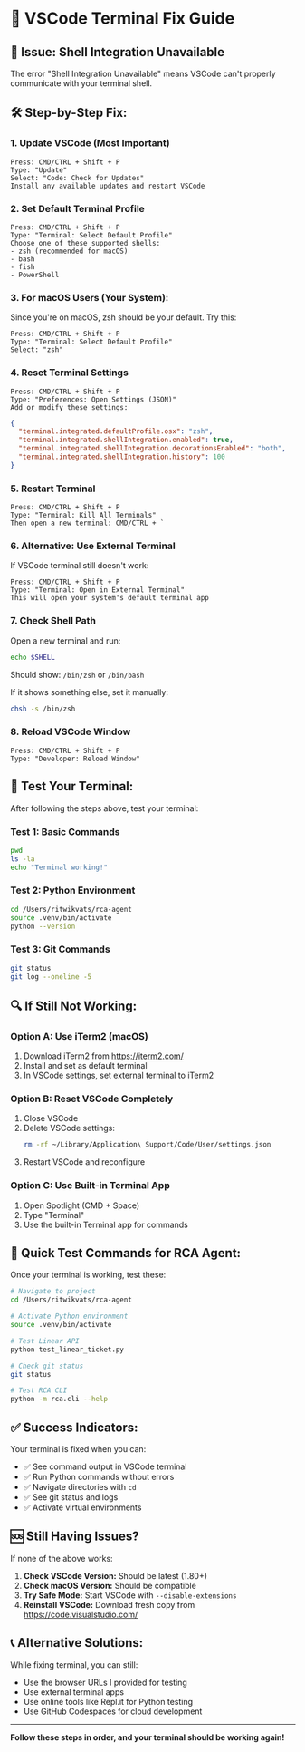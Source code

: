 # 🔧 VSCode Terminal Fix Guide

## 🚨 **Issue:** Shell Integration Unavailable

The error "Shell Integration Unavailable" means VSCode can't properly communicate with your terminal shell.

## 🛠️ **Step-by-Step Fix:**

### **1. Update VSCode (Most Important)**
```
Press: CMD/CTRL + Shift + P
Type: "Update"
Select: "Code: Check for Updates"
Install any available updates and restart VSCode
```

### **2. Set Default Terminal Profile**
```
Press: CMD/CTRL + Shift + P
Type: "Terminal: Select Default Profile"
Choose one of these supported shells:
- zsh (recommended for macOS)
- bash
- fish
- PowerShell
```

### **3. For macOS Users (Your System):**
Since you're on macOS, zsh should be your default. Try this:

```
Press: CMD/CTRL + Shift + P
Type: "Terminal: Select Default Profile"
Select: "zsh"
```

### **4. Reset Terminal Settings**
```
Press: CMD/CTRL + Shift + P
Type: "Preferences: Open Settings (JSON)"
Add or modify these settings:
```

```json
{
  "terminal.integrated.defaultProfile.osx": "zsh",
  "terminal.integrated.shellIntegration.enabled": true,
  "terminal.integrated.shellIntegration.decorationsEnabled": "both",
  "terminal.integrated.shellIntegration.history": 100
}
```

### **5. Restart Terminal**
```
Press: CMD/CTRL + Shift + P
Type: "Terminal: Kill All Terminals"
Then open a new terminal: CMD/CTRL + `
```

### **6. Alternative: Use External Terminal**
If VSCode terminal still doesn't work:
```
Press: CMD/CTRL + Shift + P
Type: "Terminal: Open in External Terminal"
This will open your system's default terminal app
```

### **7. Check Shell Path**
Open a new terminal and run:
```bash
echo $SHELL
```
Should show: `/bin/zsh` or `/bin/bash`

If it shows something else, set it manually:
```bash
chsh -s /bin/zsh
```

### **8. Reload VSCode Window**
```
Press: CMD/CTRL + Shift + P
Type: "Developer: Reload Window"
```

## 🧪 **Test Your Terminal:**

After following the steps above, test your terminal:

### **Test 1: Basic Commands**
```bash
pwd
ls -la
echo "Terminal working!"
```

### **Test 2: Python Environment**
```bash
cd /Users/ritwikvats/rca-agent
source .venv/bin/activate
python --version
```

### **Test 3: Git Commands**
```bash
git status
git log --oneline -5
```

## 🔍 **If Still Not Working:**

### **Option A: Use iTerm2 (macOS)**
1. Download iTerm2 from https://iterm2.com/
2. Install and set as default terminal
3. In VSCode settings, set external terminal to iTerm2

### **Option B: Reset VSCode Completely**
1. Close VSCode
2. Delete VSCode settings:
   ```bash
   rm -rf ~/Library/Application\ Support/Code/User/settings.json
   ```
3. Restart VSCode and reconfigure

### **Option C: Use Built-in Terminal App**
1. Open Spotlight (CMD + Space)
2. Type "Terminal"
3. Use the built-in Terminal app for commands

## 🎯 **Quick Test Commands for RCA Agent:**

Once your terminal is working, test these:

```bash
# Navigate to project
cd /Users/ritwikvats/rca-agent

# Activate Python environment
source .venv/bin/activate

# Test Linear API
python test_linear_ticket.py

# Check git status
git status

# Test RCA CLI
python -m rca.cli --help
```

## ✅ **Success Indicators:**

Your terminal is fixed when you can:
- ✅ See command output in VSCode terminal
- ✅ Run Python commands without errors
- ✅ Navigate directories with `cd`
- ✅ See git status and logs
- ✅ Activate virtual environments

## 🆘 **Still Having Issues?**

If none of the above works:

1. **Check VSCode Version:** Should be latest (1.80+)
2. **Check macOS Version:** Should be compatible
3. **Try Safe Mode:** Start VSCode with `--disable-extensions`
4. **Reinstall VSCode:** Download fresh copy from https://code.visualstudio.com/

## 📞 **Alternative Solutions:**

While fixing terminal, you can still:
- Use the browser URLs I provided for testing
- Use external terminal apps
- Use online tools like Repl.it for Python testing
- Use GitHub Codespaces for cloud development

---

**Follow these steps in order, and your terminal should be working again!**
